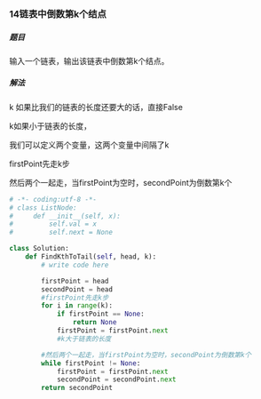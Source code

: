 ### 14链表中倒数第k个结点

##### 题目

输入一个链表，输出该链表中倒数第k个结点。

##### 解法

k 如果比我们的链表的长度还要大的话，直接False

k如果小于链表的长度，

我们可以定义两个变量，这两个变量中间隔了k

firstPoint先走k步

然后两个一起走，当firstPoint为空时，secondPoint为倒数第k个

```python
# -*- coding:utf-8 -*-
# class ListNode:
#     def __init__(self, x):
#         self.val = x
#         self.next = None

class Solution:
    def FindKthToTail(self, head, k):
        # write code here

        firstPoint = head
        secondPoint = head
		#firstPoint先走k步
        for i in range(k):
            if firstPoint == None:
                return None
            firstPoint = firstPoint.next
            #k大于链表的长度

        #然后两个一起走，当firstPoint为空时，secondPoint为倒数第k个
        while firstPoint != None:
            firstPoint = firstPoint.next
            secondPoint = secondPoint.next
        return secondPoint
        
```



